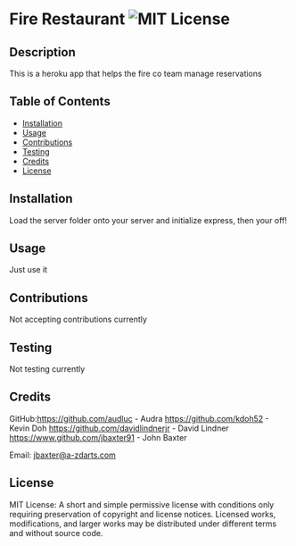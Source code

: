 # Fire Restaurant ![MIT License](https://img.shields.io/badge/License-MIT-Green)

## Description

This is a heroku app that helps the fire co team manage reservations

## Table of Contents

* [Installation](#installation)
* [Usage](#usage)
* [Contributions](#contributions)
* [Testing](#testing)
* [Credits](#credits)
* [License](#license)

## Installation
Load the server folder onto your server and initialize express,  then your off!

## Usage
Just use it

## Contributions
Not accepting contributions currently

## Testing
Not testing currently

## Credits
GitHub:https://github.com/audluc - Audra
https://github.com/kdoh52 - Kevin Doh
https://github.com/davidlindnerjr - David Lindner
https://www.github.com/jbaxter91 - John Baxter

Email: jbaxter@a-zdarts.com
## License
MIT License: A short and simple permissive license with conditions only requiring preservation of copyright and license notices. Licensed works, modifications, and larger works may be distributed under different terms and without source code.
